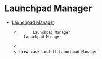 # Launchpad Manager
- [Launchpad Manager](http://launchpadmanager.com/)
  -           Launchpad Manager           Launchpad Manager                    
  - 
  - `brew cask install Launchpad Manager`
